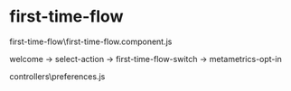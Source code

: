 # first-time-flow

first-time-flow\first-time-flow.component.js

welcome -> select-action -> first-time-flow-switch -> metametrics-opt-in


controllers\preferences.js
